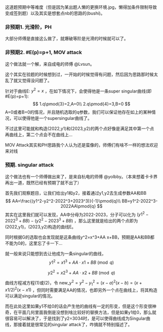 这道题预期中等难度（但是因为某出题人懒的更换环境.jpg，懒得加条件限制导致变成签到题）以及其实是想套点nb的思路的(bushi)。

### 非预期1. 光滑阶，PH

大部分师傅是直接这么做了，就爆破等阶是光滑的时候就可以了。

### 非预期2. #E(p)=p+1, MOV attack

这个做法就一个解，来自成电的师傅 @Lvsun。

这个其实在验题的时候想到过，一开始的时候觉得有问题，然后因为思路那时候太乱了就又觉得没问题了。

针对于曲线E:﻿﻿﻿ $y^2=x%3+Ax+B\pmod{q}$ ，在如下情况下，会使得他是一条super singular曲线(即#E(p)=p+1):
$$
1.q\pmod{3}=2,A=0\\
2.q\pmod{4}=3,B=0
$$
﻿﻿﻿A=0或者B=0的情况，并且随机选取的q参数，我们可以保证他存在如上的某种情况，可以使得他是一个supersingular曲线了。

不过这里可能就和构造(2022,y1)和(2023,y2)的两个点好像是满足其中第一个点再曲线上，第二个点会不在曲线上...

MOV Attack其实和PH思路我个人认为还是蛮像的，师傅们有啥不一样的想法欢迎来对线

### 预期. singular attack

这个做法也有一个师傅做出来了，是来自杭电的师傅 @yolbby。（本来想着卡卡界再出一道，既然已经有预期了就不出了）

首先我们观察题目，让我们给出y1和y2，接着通过y1,y2去生成参数AA和BB﻿﻿﻿
$$
AA=\frac{(y1^2-y2^2-2022^3+2023^3)}{-1}\pmod{q}\\
BB=y1^2-2022^3-2022AA\pmod{q}
$$
﻿﻿﻿其实在这里我们就可以发现，AA中分母为2022-2023，分子可以化为﻿﻿﻿ $(y1^2-2022^3+BB)-(y2^2-2023^3+BB)$ ，那么这里就是给出的两个点即为(2022,y1)，(2023,y2)构造的曲线E。

同时根据G的选取也会发现就是这条曲线y\^2=x\^3+AA x+BB，预期是AA和BB都不能为0的，这里忘了卡一下...

就一般来说只能想到去让他成为一条singular的曲线，
$$
y1^2=x1^3+AA\cdot x1+BB\pmod{q}\tag{1}
$$

$$
y2^2=x2^3+AA\cdot{x2}+BB\pmod{q}\tag{2}
$$

曲线方程减方程(1)或(2)，令 $\text{new\_y}^2=y^2-y_1^2=(x-a)^2(x-b)=(x+x1/2)^2(x-x1)$ ﻿﻿﻿，但同时需要满足AA的情况，也即另外一个点在曲线上，将其构造可以满足singular的情况。

而在此处这里如果y1不给0的话会产生他的曲线有一定的形变，但是这个形变很神奇，在平面几何里面我倒是没想到啥比较好的替换方法，但是如果y1给0，那么就很容易可以解决了，于是找到了y2=3034时，是可以使得曲线成为Singular曲线，那接着就是很常见的singular attack了，咋搞就不特别描述了。